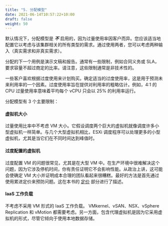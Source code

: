```yaml
---
title: "5. 分配模型"
date: 2021-06-14T10:57:22+10:00
draft: false
weight: 50
---
```


默认情况下，分配模型是 ***不*** 启用的，因为过量使用率因客户而异。您应该适当地配置它以考虑与该集群相关的所有类型的需求。通过使用两者，您可以考虑两种输入（真实需求和非真实需求）。

分配的下一个用例是演示文稿和报告。通常有一些限制，例如合同义务或 SLA，要求容量不超过商定的比率。请注意，这些限制通常是非技术性的。

一些客户喜欢根据过度使用来计划购买。确定适当的过度使用率，这是用于预测未来利用率的一个因素。过度使用率旨在提供对利用率的粗略估计。例如，4:1 的 CPU 过量使用率意味着平均每个 vCPU 只会以 25% 的利用率运行。

分配模型有 3 个主要限制：

#### 虚拟机大小

过量使用比率中不考虑 VM 大小。它假设调度两个巨大的虚拟机就像调度许多小型虚拟机一样简单。与几个大型虚拟机相比，ESXi 调度程序可以处理更多的小型虚拟机，尤其是当它们在不同时间达到峰值时。

#### 过度配置的虚拟机

过度配置 VM 的问题很常见，尤其是在大型 VM 中。在生产环境中很难解决这个问题，因为它涉及停机时间，你有责任证明它不会影响性能。从政治上讲，这可能会使确定 VM 大小并证明成本合理的团队看起来很糟糕。最好的方法是首先通过使用累进定价来预防问题。这在本书的 [定价](/zh/operations-management/chapter-5-cost-management/1.5.2-price/) 部分进行了描述。

#### IaaS 工作负载

不考虑不采用 VM 形式的 IaaS 工作负载。 VMkernel、vSAN、NSX、vSphere Replication 和 vMotion 都需要考虑。另一方面，包含代理虚拟机是因为它采用虚拟机的形式，尽管它倾向于使用本地数据存储。